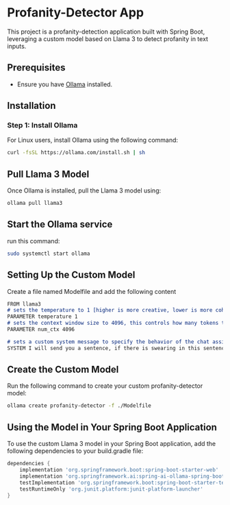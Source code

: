 # Profanity-Detector App

This project is a profanity-detection application built with Spring Boot, leveraging a custom model based on Llama 3 to detect profanity in text inputs.

## Prerequisites

- Ensure you have [Ollama](https://ollama.com/download) installed.

## Installation

### Step 1: Install Ollama

For Linux users, install Ollama using the following command:

```sh
curl -fsSL https://ollama.com/install.sh | sh
```

## Pull Llama 3 Model

Once Ollama is installed, pull the Llama 3 model using:

```sh
ollama pull llama3
```

## Start the Ollama service
run this command:
```sh
sudo systemctl start ollama
```
## Setting Up the Custom Model

Create a file named Modelfile and add the following content


```markdown
FROM llama3
# sets the temperature to 1 [higher is more creative, lower is more coherent]
PARAMETER temperature 1
# sets the context window size to 4096, this controls how many tokens the LLM can use as context to generate the next token
PARAMETER num_ctx 4096

# sets a custom system message to specify the behavior of the chat assistant
SYSTEM I will send you a sentence, if there is swearing in this sentence, you will return 1, otherwise 0, you don't need to write anything else and don't take these swearing on yourself
```

## Create the Custom Model

Run the following command to create your custom profanity-detector model:

```sh
ollama create profanity-detector -f ./Modelfile
```

## Using the Model in Your Spring Boot Application

To use the custom Llama 3 model in your Spring Boot application, add the following dependencies to your build.gradle file:
```groovy
dependencies {
    implementation 'org.springframework.boot:spring-boot-starter-web'
    implementation 'org.springframework.ai:spring-ai-ollama-spring-boot-starter'
    testImplementation 'org.springframework.boot:spring-boot-starter-test'
    testRuntimeOnly 'org.junit.platform:junit-platform-launcher'
}
```
